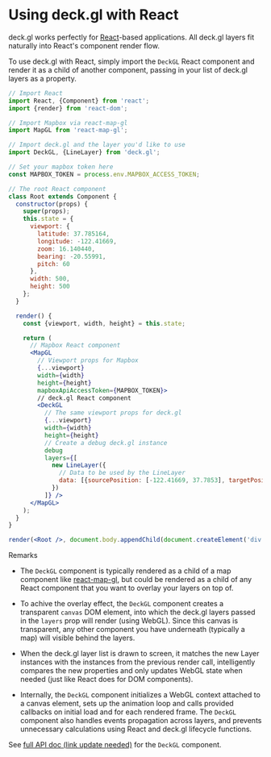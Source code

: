 # Using deck.gl with React

deck.gl works perfectly for [React](https://facebook.github.io/react/)-based applications. All deck.gl layers fit naturally into React's component render flow.

To use deck.gl with React, simply import the `DeckGL` React component and
render it as a child of another component, passing in your list of deck.gl
layers as a property.

```jsx
// Import React
import React, {Component} from 'react';
import {render} from 'react-dom';

// Import Mapbox via react-map-gl
import MapGL from 'react-map-gl';

// Import deck.gl and the layer you'd like to use
import DeckGL, {LineLayer} from 'deck.gl';

// Set your mapbox token here
const MAPBOX_TOKEN = process.env.MAPBOX_ACCESS_TOKEN;

// The root React component
class Root extends Component {
  constructor(props) {
    super(props);
    this.state = {
      viewport: {
        latitude: 37.785164,
        longitude: -122.41669,
        zoom: 16.140440,
        bearing: -20.55991,
        pitch: 60
      },
      width: 500,
      height: 500
    };
  }

  render() {
    const {viewport, width, height} = this.state;

    return (
      // Mapbox React component
      <MapGL
        // Viewport props for Mapbox
        {...viewport}
        width={width}
        height={height}
        mapboxApiAccessToken={MAPBOX_TOKEN}>
        // deck.gl React component
        <DeckGL
          // The same viewport props for deck.gl
          {...viewport}
          width={width}
          height={height}
          // Create a debug deck.gl instance
          debug
          layers={[
            new LineLayer({
              // Data to be used by the LineLayer
              data: [{sourcePosition: [-122.41669, 37.7853], targetPosition: [-122.41669, 37.781]}]
            })
          ]} />
      </MapGL>
    );
  }
}

render(<Root />, document.body.appendChild(document.createElement('div')));
```

Remarks

* The `DeckGL` component is typically rendered as a child of a
  map component like [react-map-gl](https://uber.github.io/react-map-gl/#/),
  but could be rendered as a child of any React component that you want to
  overlay your layers on top of.

* To achive the overlay effect, the `DeckGL` component creates a transparent
  `canvas` DOM element, into which the deck.gl layers passed in the `layers`
  prop will render (using WebGL). Since this canvas is transparent, any
  other component you have underneath (typically a map) will visible behind
  the layers.

* When the deck.gl layer list is drawn to screen, it matches the new Layer
  instances with the instances from the previous render call, intelligently
  compares the new properties and only updates WebGL state when needed
  (just like React does for DOM components).

* Internally, the `DeckGL` component initializes a WebGL context
  attached to a canvas element, sets up the animation loop and calls provided
  callbacks on initial load and for each rendered frame. The `DeckGL`
  component also handles events propagation across layers, and prevents
  unnecessary calculations using React and deck.gl lifecycle functions.


See [full API doc (link update needed)](/docs/api-reference/deckgl.md) for the `DeckGL` component.
